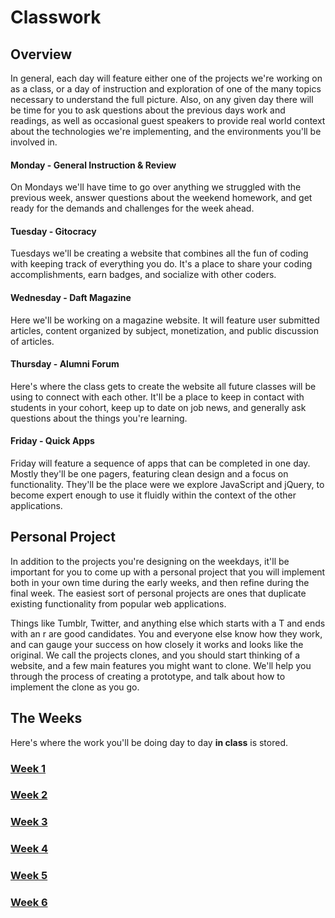 # Classwork

## Overview

In general, each day will feature either one of the projects we're working on as a class, or a day of instruction and exploration of one of the many topics necessary to understand the full picture.  Also, on any given day there will be time for you to ask questions about the previous days work and readings, as well as occasional guest speakers to provide real world context about the technologies we're implementing, and the environments you'll be involved in.

#### Monday - General Instruction & Review

On Mondays we'll have time to go over anything we struggled with the previous week, answer questions about the weekend homework, and get ready for the demands and challenges for the week ahead.

#### Tuesday - Gitocracy

Tuesdays we'll be creating a website that combines all the fun of coding with keeping track of everything you do.  It's a place to share your coding accomplishments, earn badges, and socialize with other coders.

#### Wednesday - Daft Magazine

Here we'll be working on a magazine website.  It will feature user submitted articles, content organized by subject, monetization, and public discussion of articles.  

#### Thursday - Alumni Forum

Here's where the class gets to create the website all future classes will be using to connect with each other.  It'll be a place to keep in contact with students in your cohort, keep up to date on job news, and generally ask questions about the things you're learning.

#### Friday - Quick Apps

Friday will feature a sequence of apps that can be completed in one day.  Mostly they'll be one pagers, featuring clean design and a focus on functionality.  They'll be the place were we explore JavaScript and jQuery, to become expert enough to use it fluidly within the context of the other applications.

## Personal Project

In addition to the projects you're designing on the weekdays, it'll be important for you to come up with a personal project that you will implement both in your own time during the early weeks, and then refine during the final week.  The easiest sort of personal projects are ones that duplicate existing functionality from popular web applications.  

Things like Tumblr, Twitter, and anything else which starts with a T and ends with an r are good candidates.  You and everyone else know how they work, and can gauge your success on how closely it works and looks like the original.  We call the projects clones, and you should start thinking of a website, and a few main features you might want to clone.  We'll help you through the process of creating a prototype, and talk about how to implement the clone as you go.

## The Weeks

Here's where the work you'll be doing day to day **in class** is stored.

### [Week 1](https://github.com/hfc-tech-academy/short_stack/tree/master/classwork/week_1)
### [Week 2](https://github.com/hfc-tech-academy/short_stack/tree/master/classwork/week_2)
### [Week 3](https://github.com/hfc-tech-academy/short_stack/tree/master/classwork/week_3)
### [Week 4](https://github.com/hfc-tech-academy/short_stack/tree/master/classwork/week_4)
### [Week 5](https://github.com/hfc-tech-academy/short_stack/tree/master/classwork/week_5)
### [Week 6](https://github.com/hfc-tech-academy/short_stack/tree/master/classwork/week_6)